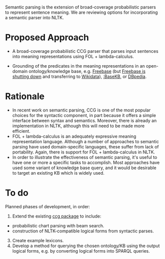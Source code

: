 Semantic parsing is the extension of broad-coverage probabilistic parsers to represent sentence meaning. We are reviewing options for incorporating a semantic parser into NLTK.

# Proposed Approach

+ A broad-coverage probabilistic CCG parser that parses input sentences into meaning representations using FOL + lambda-calculus.

+ Grounding of the predicates in the meaning representations in an open-domain ontology/knowledge base, e.g. [Freebase] (but [Freebase is shutting down](https://plus.google.com/109936836907132434202/posts/3aYFVNf92A1) and transferring to [Wikidata]),  [:BaseKB],  or [DBpedia].

# Rationale

* In recent work on semantic parsing, CCG is one of the most popular choices for the syntactic component, in part because it offers a simple interface between syntax and semantics. Moreover, there is already an implementation in NLTK, although this will need to be made more efficient.
* FOL + lambda-calculus is an adequately expressive meaning representation language. Although a number of approaches to semantic parsing have used domain-specific languages, these suffer from lack of portability. Again, there is support for FOL + lambda-calculus in NLTK.
* In order to illustrate the effectiveness of semantic parsing, it's useful to have one or more a specific tasks to accomplish. Most approaches have used some variant of knowledge base query, and it would be desirable to target an existing KB which is widely used.

# To do
Planned phases of development, in order:

1. Extend the existing [ccg package] to include:
  * probabilistic chart parsing with beam search.
  * construction of NLTK-compatible logical forms from syntactic parses.
3. Create example lexicons.
4. Develop a method for querying the chosen ontology/KB using the output logical forms, e.g. by converting logical forms into SPARQL queries.

[Freebase]: http://www.freebase.com
[:BaseKB]: http://www.basekb.com
[DBpedia]: http://dbpedia.org
[Wikidata]: http://www.wikidata.org/
[ccg package]: https://github.com/nltk/nltk/tree/develop/nltk/ccg